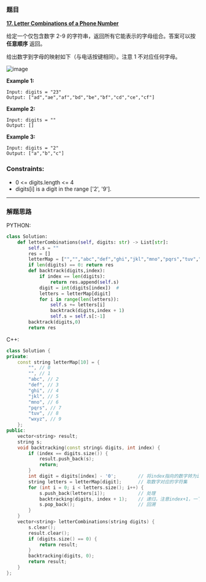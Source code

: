 ### 题目

 **[17. Letter Combinations of a Phone Number](https://leetcode-cn.com/problems/letter-combinations-of-a-phone-number/)** 
 
 
给定一个仅包含数字 2-9 的字符串，返回所有它能表示的字母组合。答案可以按 **任意顺序** 返回。

给出数字到字母的映射如下（与电话按键相同）。注意 1 不对应任何字母。

![image](https://user-images.githubusercontent.com/42907149/125828318-584f14af-72ca-405d-829c-879ff984bbd6.png)

**Example 1:**
```
Input: digits = "23"
Output: ["ad","ae","af","bd","be","bf","cd","ce","cf"]
```
**Example 2:**
```
Input: digits = ""
Output: []
```
**Example 3:**
```
Input: digits = "2"
Output: ["a","b","c"]
```

### Constraints:

* 0 <= digits.length <= 4
* digits[i] is a digit in the range ['2', '9'].

---

### 解题思路

PYTHON:
```PYTHON
class Solution:
    def letterCombinations(self, digits: str) -> List[str]:
        self.s = ""
        res = []
        letterMap = ["","","abc","def","ghi","jkl","mno","pqrs","tuv","wxyz"]
        if len(digits) == 0: return res
        def backtrack(digits,index):
            if index == len(digits):
                return res.append(self.s)
            digit = int(digits[index])  #
            letters = letterMap[digit]  
            for i in range(len(letters)):
                self.s += letters[i]
                backtrack(digits,index + 1)  
                self.s = self.s[:-1]  
        backtrack(digits,0)
        return res
```


C++:

```C++
class Solution {
private:
    const string letterMap[10] = {
        "", // 0
        "", // 1
        "abc", // 2
        "def", // 3
        "ghi", // 4
        "jkl", // 5
        "mno", // 6
        "pqrs", // 7
        "tuv", // 8
        "wxyz", // 9
    };
public:
    vector<string> result;
    string s;
    void backtracking(const string& digits, int index) {
        if (index == digits.size()) {
            result.push_back(s);
            return;
        }
        int digit = digits[index] - '0';        // 将index指向的数字转为int
        string letters = letterMap[digit];      // 取数字对应的字符集
        for (int i = 0; i < letters.size(); i++) {
            s.push_back(letters[i]);            // 处理
            backtracking(digits, index + 1);    // 递归，注意index+1，一下层要处理下一个数字了
            s.pop_back();                       // 回溯
        }
    }
    vector<string> letterCombinations(string digits) {
        s.clear();
        result.clear();
        if (digits.size() == 0) {
            return result;
        }
        backtracking(digits, 0);
        return result;
    }
};
```



